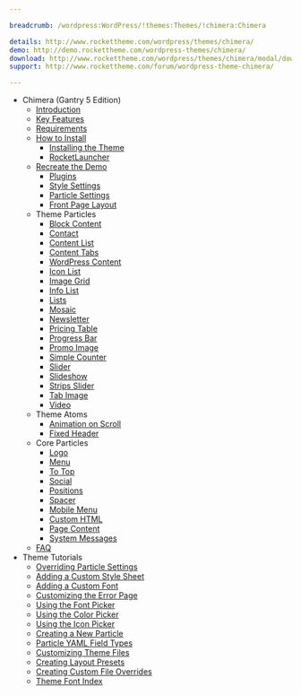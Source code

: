 ```yaml
---

breadcrumb: /wordpress:WordPress/!themes:Themes/!chimera:Chimera

details: http://www.rockettheme.com/wordpress/themes/chimera/
demo: http://demo.rockettheme.com/wordpress-themes/chimera/
download: http://www.rockettheme.com/wordpress/themes/chimera/modal/downloads
support: http://www.rockettheme.com/forum/wordpress-theme-chimera/

---
```


* Chimera (Gantry 5 Edition)
    - [Introduction]()
    - [Key Features](INDEX.md#key-features)
    - [Requirements](INDEX.md#requirements)
    - [How to Install](../../start/themes.md#how-to-install)
        + [Installing the Theme](http://docs.gantry.org/gantry5/basics/installation#installing-a-gantry-theme)
        + [RocketLauncher](../../start/rocketlauncher.md)
    - [Recreate the Demo](demo.md)
        + [Plugins](demo.md#recommended-plugins)
        + [Style Settings](demo_settings.md)
        + [Particle Settings](demo.md#particles)
        + [Front Page Layout](demo.md#recreating-the-front-page)
    * Theme Particles
        - [Block Content](particle_block.md)
        - [Contact](particle_contact.md)
        - [Content List](particle_contentlist.md)
        - [Content Tabs](particle_contenttabs.md)
        - [WordPress Content](particle_wordpress.md)
        - [Icon List](particle_iconlist.md)
        - [Image Grid](particle_image.md)
        - [Info List](particle_info.md)
        - [Lists](particle_lists.md)
        - [Mosaic](particle_mosaic.md)
        - [Newsletter](particle_newsletter.md)
        - [Pricing Table](particle_pricing.md)
        - [Progress Bar](particle_progressbar.md)
        - [Promo Image](particle_promoimage.md)
        - [Simple Counter](particle_simplecounter.md)
        - [Slider](particle_slider.md)
        - [Slideshow](particle_slideshow.md)
        - [Strips Slider](particle_stripsslider.md)
        - [Tab Image](particle_tabimage.md)
        - [Video](particle_video.md)
    * Theme Atoms
        - [Animation on Scroll](atom_aos.md) 
        - [Fixed Header](atom_fixedheader.md)
    * Core Particles 
        - [Logo](http://docs.gantry.org/gantry5/particles/logo)
        - [Menu](http://docs.gantry.org/gantry5/particles/menu-control)
        - [To Top](http://docs.gantry.org/gantry5/particles/to-top)
        - [Social](http://docs.gantry.org/gantry5/particles/social)
        - [Positions](http://docs.gantry.org/gantry5/particles/position)
        - [Spacer](http://docs.gantry.org/gantry5/particles/spacer)
        - [Mobile Menu](http://docs.gantry.org/gantry5/particles/mobile-menu)
        - [Custom HTML](http://docs.gantry.org/gantry5/particles/custom-html)
        - [Page Content](http://docs.gantry.org/gantry5/particles/page-content)
        - [System Messages](http://docs.gantry.org/gantry5/particles/system-messages)
    * [FAQ](faq.md)
* Theme Tutorials
    - [Overriding Particle Settings](http://docs.gantry.org/gantry5/tutorials/overriding-particle-settings)
    - [Adding a Custom Style Sheet](http://docs.gantry.org/gantry5/tutorials/adding-a-custom-style-sheet)
    - [Adding a Custom Font](http://docs.gantry.org/gantry5/tutorials/fonts)
    - [Customizing the Error Page](http://docs.gantry.org/gantry5/tutorials/customize-the-error-page)
    - [Using the Font Picker](http://docs.gantry.org/gantry5/tutorials/using-the-font-picker)
    - [Using the Color Picker](http://docs.gantry.org/gantry5/tutorials/using-the-color-picker)
    - [Using the Icon Picker](http://docs.gantry.org/gantry5/tutorials/using-the-icon-picker)
    - [Creating a New Particle](http://docs.gantry.org/gantry5/advanced/creating-a-new-particle)
    - [Particle YAML Field Types](http://docs.gantry.org/gantry5/advanced/particle-yaml-field-types)
    - [Customizing Theme Files](http://docs.gantry.org/gantry5/advanced/customizing-theme-files)
    - [Creating Layout Presets](http://docs.gantry.org/gantry5/advanced/creating-layout-presets)
    - [Creating Custom File Overrides](http://docs.gantry.org/gantry5/advanced/file-overrides)
    - [Theme Font Index](../../../technical_tips/general/font_index.md)
